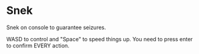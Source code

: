# Snek
Snek on console to guarantee seizures.

WASD to control and "Space" to speed things up. You need to press enter to confirm EVERY action.
